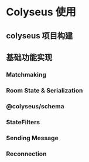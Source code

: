 # Colyseus 使用

## colyseus 项目构建

## 基础功能实现

### Matchmaking

### Room State & Serialization

### @colyseus/schema

### StateFilters

### Sending Message

### Reconnection
